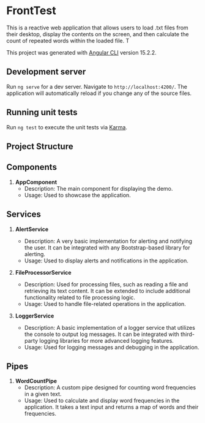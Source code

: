 # FrontTest
This is a  reactive web application that allows users to load .txt files from their desktop, display the contents on the screen, and then calculate the count of repeated words within the loaded file. T

This project was generated with [Angular CLI](https://github.com/angular/angular-cli) version 15.2.2.

## Development server

Run `ng serve` for a dev server. Navigate to `http://localhost:4200/`. The application will automatically reload if you change any of the source files.

## Running unit tests

Run `ng test` to execute the unit tests via [Karma](https://karma-runner.github.io).

## Project Structure

## Components

1. **AppComponent**
   - Description: The main component for displaying the demo.
   - Usage: Used to showcase the application.

## Services

1. **AlertService**
   - Description: A very basic implementation for alerting and notifying the user. It can be integrated with any Bootstrap-based library for alerting.
   - Usage: Used to display alerts and notifications in the application.

2. **FileProcessorService**
   - Description: Used for processing files, such as reading a file and retrieving its text content. It can be extended to include additional functionality related to file processing logic.
   - Usage: Used to handle file-related operations in the application.

3. **LoggerService**
   - Description: A basic implementation of a logger service that utilizes the console to output log messages. It can be integrated with third-party logging libraries for more advanced logging features.
   - Usage: Used for logging messages and debugging in the application.

## Pipes

1. **WordCountPipe**
   - Description: A custom pipe designed for counting word frequencies in a given text.
   - Usage: Used to calculate and display word frequencies in the application. It takes a text input and returns a map of words and their frequencies.


  

